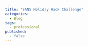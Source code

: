 ```yaml
---
title: "SANS Holiday Hack Challenge"
categories:
  - Blog
tags:
  - professional
published:
  - false
---
```

